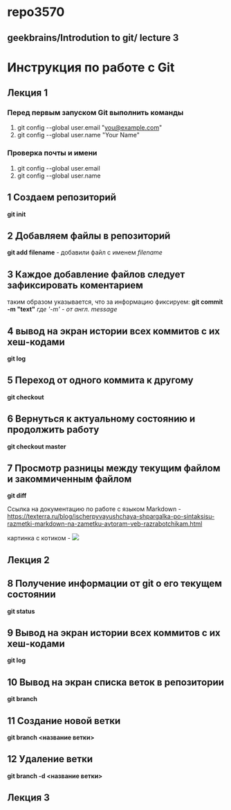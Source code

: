 # repo3570
## geekbrains/Introdution to git/ lecture 3


# Инструкция по работе с Git #
## Лекция 1
### Перед первым запуском Git выполнить команды ###
1. git config --global user.email "you@example.com"
2. git config --global user.name "Your Name"

### Проверка почты и имени ###
1. git config --global user.email
2. git config --global user.name

## 1 Создаем репозиторий 
**git init**
## 2 Добавляем файлы в репозиторий
**git add filename** - добавили файл с именем *filename*
## 3 Каждое добавление файлов следует зафиксировать коментарием
таким образом указывается, что за информацию фиксируем: **git commit -m "text"**
*где '-m' - от англ. message*
## 4 вывод на экран истории всех коммитов с их хеш-кодами
**git log**
## 5 Переход от одного коммита к другому
**git checkout**
## 6 Вернуться к актуальному состоянию и продолжить работу
**git checkout master**
## 7 Просмотр разницы между текущим файлом и закоммиченным файлом
**git diff**

Ссылка на документацию по работе с языком Markdown - <https://texterra.ru/blog/ischerpyvayushchaya-shpargalka-po-sintaksisu-razmetki-markdown-na-zametku-avtoram-veb-razrabotchikam.html>

картинка с котиком - ![](/home/admin1/Dev22/test_git1/cat04.jpg)

## Лекция 2
## 8 Получение информации от git о его текущем состоянии
**git status**
## 9 Вывод на экран истории всех коммитов с их хеш-кодами
**git log**
## 10 Вывод на экран списка веток в репозитории
**git branch**
## 11 Создание новой ветки
**git branch <название ветки>**
## 12 Удаление ветки
**git branch -d <название ветки>**

## Лекция 3
